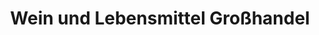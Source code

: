 ---
title: "Wein und Lebensmittel Großhandel"
url: /wipperfuerth/wein-und-lebensmittel-grosshandel/
shop: Gemüse & Obst
---